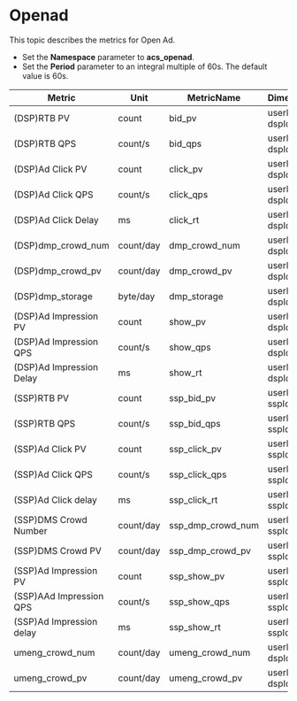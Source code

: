# Openad

This topic describes the metrics for Open Ad.

-   Set the **Namespace** parameter to **acs\_openad**.
-   Set the **Period** parameter to an integral multiple of 60s. The default value is 60s.

|Metric|Unit|MetricName|Dimensions|Statistics|
|------|----|----------|----------|----------|
|\(DSP\)RTB PV|count|bid\_pv|userId and dspId|Sum|
|\(DSP\)RTB QPS|count/s|bid\_qps|userId and dspId|Value|
|\(DSP\)Ad Click PV|count|click\_pv|userId and dspId|Sum|
|\(DSP\)Ad Click QPS|count/s|click\_qps|userId and dspId|Value|
|\(DSP\)Ad Click Delay|ms|click\_rt|userId and dspId|Value|
|\(DSP\)dmp\_crowd\_num|count/day|dmp\_crowd\_num|userId and dspId|Value|
|\(DSP\)dmp\_crowd\_pv|count/day|dmp\_crowd\_pv|userId and dspId|Value|
|\(DSP\)dmp\_storage|byte/day|dmp\_storage|userId and dspId|Value|
|\(DSP\)Ad Impression PV|count|show\_pv|userId and dspId|Sum|
|\(DSP\)Ad Impression QPS|count/s|show\_qps|userId and dspId|Value|
|\(DSP\)Ad Impression Delay|ms|show\_rt|userId and dspId|Value|
|\(SSP\)RTB PV|count|ssp\_bid\_pv|userId and sspId|Sum|
|\(SSP\)RTB QPS|count/s|ssp\_bid\_qps|userId and sspId|Value|
|\(SSP\)Ad Click PV|count|ssp\_click\_pv|userId and sspId|Sum|
|\(SSP\)Ad Click QPS|count/s|ssp\_click\_qps|userId and sspId|Value|
|\(SSP\)Ad Click delay|ms|ssp\_click\_rt|userId and sspId|Value|
|\(SSP\)DMS Crowd Number|count/day|ssp\_dmp\_crowd\_num|userId and sspId|Value|
|\(SSP\)DMS Crowd PV|count/day|ssp\_dmp\_crowd\_pv|userId and sspId|Value|
|\(SSP\)Ad Impression PV|count|ssp\_show\_pv|userId and sspId|Sum|
|\(SSP\)AAd Impression QPS|count/s|ssp\_show\_qps|userId and sspId|Value|
|\(SSP\)Ad Impression delay|ms|ssp\_show\_rt|userId and sspId|Value|
|umeng\_crowd\_num|count/day|umeng\_crowd\_num|userId and dspId|Value|
|umeng\_crowd\_pv|count/day|umeng\_crowd\_pv|userId and dspId|Value|


